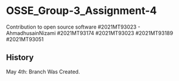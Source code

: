 # OSSE_Group-3_Assignment-4
Contribution to open source software 
#2021MT93023 - AhmadhusainNizami
#2021MT93174
#2021MT93023
#2021MT93189
#2021MT93051

## History
May 4th: Branch Was Created.
